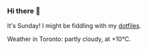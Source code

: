 ### Hi there :wave:

It's Sunday! I might be fiddling with my [dotfiles](https://github.com/bewuethr/dotfiles).

Weather in Toronto: partly cloudy, at +10°C.
